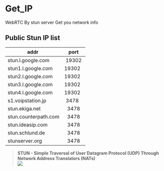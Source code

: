# Get_IP
WebRTC By stun server Get you network info
## Public Stun IP list

| addr  | port|
| ---------- | :-----------:|
| stun.l.google.com   | 19302   |
| stun1.l.google.com   | 19302   |
| stun2.l.google.com   | 19302   |
| stun3.l.google.com   | 19302   |
| stun4.l.google.com   | 19302   |
| s1.voipstation.jp   | 3478   |
| stun.ekiga.net   | 3478   |
| stun.counterpath.com   | 3478   |
| stun.ideasip.com   | 3478   |
| stun.schlund.de   | 3478   |
| stunserver.org   | 3478   |

> **STUN - Simple Traversal of User Datagram Protocol (UDP) Through Network Address Translators (NATs)**  
![](https://raw.githubusercontent.com/LJea/Get_IP/master/STUN.png)



